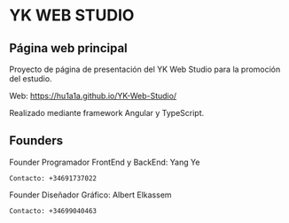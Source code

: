 # YK WEB STUDIO
## Página web principal

Proyecto de página de presentación del YK Web Studio para la promoción del estudio.

Web: https://hu1a1a.github.io/YK-Web-Studio/

Realizado mediante framework Angular y TypeScript.

## Founders

Founder Programador FrontEnd y BackEnd: Yang Ye

    Contacto: +34691737022

Founder Diseñador Gráfico: Albert Elkassem 

    Contacto: +34699040463
